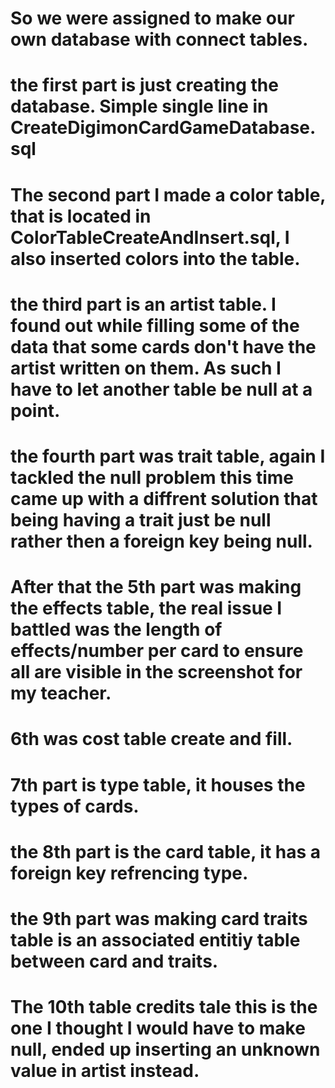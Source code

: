 # So we were assigned to make our own database with connect tables.
# the first part is just creating the database. Simple single line in CreateDigimonCardGameDatabase.sql
# The second part I made a color table, that is located in ColorTableCreateAndInsert.sql, I also inserted colors into the table.
# the third part is an artist table. I found out while filling some of the data that some cards don't have the artist written on them. As such I have to let another table be null at a point.
# the fourth part was trait table, again I tackled the null problem this time came up with a diffrent solution that being having a trait just be null rather then a foreign key being null.
# After that the 5th part was making the effects table, the real issue I battled was the length of effects/number per card to ensure all are visible in the screenshot for my teacher.
# 6th was cost table create and fill.
# 7th part is type table, it houses the types of cards.
# the 8th part is the card table, it has a foreign key refrencing type.
# the 9th part was making card traits table is an associated entitiy table between card and traits.
# The 10th table credits tale this is the one I thought I would have to make null, ended up inserting an unknown value in artist instead.
